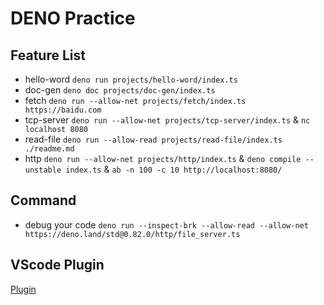 # DENO Practice

## Feature List 
+ hello-word `deno run projects/hello-word/index.ts`
+ doc-gen `deno doc projects/doc-gen/index.ts`
+ fetch `deno run --allow-net projects/fetch/index.ts https://baidu.com`
+ tcp-server `deno run --allow-net projects/tcp-server/index.ts` & `nc localhost 8080`
+ read-file `deno run --allow-read projects/read-file/index.ts ./readme.md`
+ http `deno run --allow-net projects/http/index.ts` & `deno compile --unstable index.ts` & `ab -n 100 -c 10 http://localhost:8080/`

## Command
+ debug your code `deno run --inspect-brk --allow-read --allow-net https://deno.land/std@0.82.0/http/file_server.ts`

## VScode Plugin 
[Plugin](https://github.com/denoland/vscode_deno)